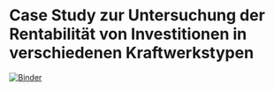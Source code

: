 # Case Study zur Untersuchung der Rentabilität von Investitionen in verschiedenen Kraftwerkstypen
[![Binder](https://mybinder.org/badge_logo.svg)](https://mybinder.org/v2/gh/greenenergylab/pp-invest/tree/main/HEAD?urlpath=%2Fdoc%2Ftree%2F2025-05-26_EM-CaseStudy-v0.1.ipynb)

